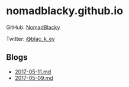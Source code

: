# nomadblacky.github.io

GitHub: [NomadBlacky](https://github.com/NomadBlacky)

Twitter: [@blac_k_ey](https://twitter.com/blac_k_ey)

## Blogs

+ [2017-05-11.md](blogs/2017-05-11.md)
+ [2017-05-09.md](blogs/2017-05-09.md)